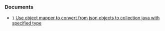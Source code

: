 ### Documents

 * `1` [Use object mapper to convert from json objects to collection java with specified type](https://www.baeldung.com/jackson-collection-array)